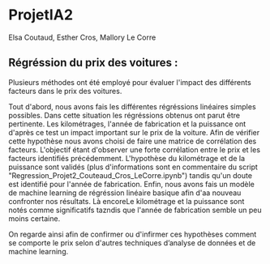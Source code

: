 # ProjetIA2
Elsa Coutaud, Esther Cros, Mallory Le Corre

## Régréssion du prix des voitures : 

Plusieurs méthodes ont été employé pour évaluer l'impact des différents facteurs dans le prix des voitures. 

Tout d'abord, nous avons fais les différentes régréssions linéaires simples possibles.
Dans cette situation les régréssions obtenus ont parut être pertinente. Les kilométrages, l'année de fabrication et la puissance ont d'après ce test un impact important sur le prix de la voiture.
Afin de vérifier cette hypothèse nous avons choisi de faire une matrice de corrélation des facteurs. L'objectif étant d'observer une forte corrélation entre le prix et les facteurs identifiés précédemment.
L'hypothèse du kilométrage et de la puissance sont validés (plus d'informations sont en commentaire du script "Regression_Projet2_Couteaud_Cros_LeCorre.ipynb") tandis qu'un doute est identifié pour l'année de fabrication.
Enfin, nous avons fais un modèle de machine learning de régréssion linéaire basique afin d'aa nouveau confronter nos résultats. Là encoreLe kilométrage et la puissance sont notés comme significatifs tazndis que l'année de fabrication semble un peu moins certaine. 

On regarde ainsi afin de confirmer ou d'infirmer ces hypothèses comment se comporte le prix selon d'autres techniques d’analyse de données et de machine learning. 

## 
